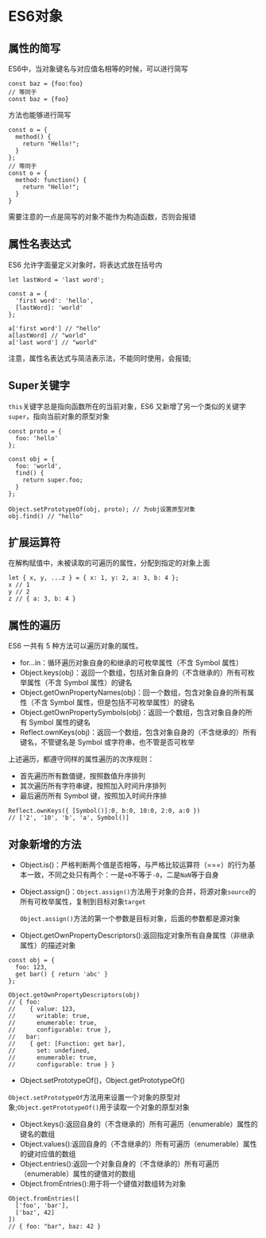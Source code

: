 # ES6对象

## 属性的简写

ES6中，当对象键名与对应值名相等的时候，可以进行简写

```
const baz = {foo:foo}
// 等同于
const baz = {foo}
```

方法也能够进行简写

```
const o = {
  method() {
    return "Hello!";
  }
};
// 等同于
const o = {
  method: function() {
    return "Hello!";
  }
}
```

需要注意的一点是简写的对象不能作为构造函数，否则会报错

## 属性名表达式

ES6 允许字面量定义对象时，将表达式放在括号内

```
let lastWord = 'last word';

const a = {
  'first word': 'hello',
  [lastWord]: 'world'
};

a['first word'] // "hello"
a[lastWord] // "world"
a['last word'] // "world"
```

注意，属性名表达式与简洁表示法，不能同时使用，会报错;

## Super关键字

`this`关键字总是指向函数所在的当前对象，ES6 又新增了另一个类似的关键字`super`，指向当前对象的原型对象

```
const proto = {
  foo: 'hello'
};

const obj = {
  foo: 'world',
  find() {
    return super.foo;
  }
};

Object.setPrototypeOf(obj, proto); // 为obj设置原型对象
obj.find() // "hello"
```

## 扩展运算符

在解构赋值中，未被读取的可遍历的属性，分配到指定的对象上面

```
let { x, y, ...z } = { x: 1, y: 2, a: 3, b: 4 };
x // 1
y // 2
z // { a: 3, b: 4 }
```

## 属性的遍历

ES6 一共有 5 种方法可以遍历对象的属性。

- for...in：循环遍历对象自身的和继承的可枚举属性（不含 Symbol 属性）
- Object.keys(obj)：返回一个数组，包括对象自身的（不含继承的）所有可枚举属性（不含 Symbol 属性）的键名
- Object.getOwnPropertyNames(obj)：回一个数组，包含对象自身的所有属性（不含 Symbol 属性，但是包括不可枚举属性）的键名
- Object.getOwnPropertySymbols(obj)：返回一个数组，包含对象自身的所有 Symbol 属性的键名
- Reflect.ownKeys(obj)：返回一个数组，包含对象自身的（不含继承的）所有键名，不管键名是 Symbol 或字符串，也不管是否可枚举

上述遍历，都遵守同样的属性遍历的次序规则：

- 首先遍历所有数值键，按照数值升序排列
- 其次遍历所有字符串键，按照加入时间升序排列
- 最后遍历所有 Symbol 键，按照加入时间升序排

```
Reflect.ownKeys({ [Symbol()]:0, b:0, 10:0, 2:0, a:0 })
// ['2', '10', 'b', 'a', Symbol()]
```

## 对象新增的方法

- Object.is()：严格判断两个值是否相等，与严格比较运算符（===）的行为基本一致，不同之处只有两个：一是`+0`不等于`-0`，二是`NaN`等于自身

- Object.assign()：`Object.assign()`方法用于对象的合并，将源对象`source`的所有可枚举属性，复制到目标对象`target`

  `Object.assign()`方法的第一个参数是目标对象，后面的参数都是源对象

- Object.getOwnPropertyDescriptors():返回指定对象所有自身属性（非继承属性）的描述对象

```
const obj = {
  foo: 123,
  get bar() { return 'abc' }
};

Object.getOwnPropertyDescriptors(obj)
// { foo:
//    { value: 123,
//      writable: true,
//      enumerable: true,
//      configurable: true },
//   bar:
//    { get: [Function: get bar],
//      set: undefined,
//      enumerable: true,
//      configurable: true } }
```

- Object.setPrototypeOf()，Object.getPrototypeOf()

`Object.setPrototypeOf`方法用来设置一个对象的原型对象;`Object.getPrototypeOf()`用于读取一个对象的原型对象

- Object.keys():返回自身的（不含继承的）所有可遍历（enumerable）属性的键名的数组
- Object.values():返回自身的（不含继承的）所有可遍历（enumerable）属性的键对应值的数组
- Object.entries():返回一个对象自身的（不含继承的）所有可遍历（enumerable）属性的键值对的数组
- Object.fromEntries():用于将一个键值对数组转为对象

```
Object.fromEntries([
  ['foo', 'bar'],
  ['baz', 42]
])
// { foo: "bar", baz: 42 }
```



### 
